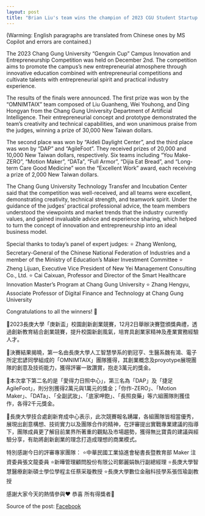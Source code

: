 ```yaml
---
layout: post
title: "Brian Liu's team wins the champion of 2023 CGU Student Startup Compititioin"
---
```


 (Warming: English paragraphs are translated from Chinese ones by MS Copilot and errors are contained.)

 The 2023 Chang Gung University “Gengxin Cup” Campus Innovation and Entrepreneurship Competition was held on December 2nd. The competition aims to promote the campus’s new entrepreneurial atmosphere through innovative education combined with entrepreneurial competitions and cultivate talents with entrepreneurial spirit and practical industry experience.

The results of the finals were announced. The first prize was won by the “OMNIMTAIX” team composed of Liu Guanheng, Wei Youhong, and Ding Hongyan from the Chang Gung University Department of Artificial Intelligence. Their entrepreneurial concept and prototype demonstrated the team’s creativity and technical capabilities, and won unanimous praise from the judges, winning a prize of 30,000 New Taiwan dollars.

The second place was won by “Aideli Daylight Center”, and the third place was won by “DAP” and “AgileFoot”. They received prizes of 20,000 and 10,000 New Taiwan dollars, respectively. Six teams including “You Make-ZERO”, “Motion Maker”, “DATa”, “Full Armor”, “Dijia Eat Bread”, and “Long-term Care Good Medicine” won the “Excellent Work” award, each receiving a prize of 2,000 New Taiwan dollars.

The Chang Gung University Technology Transfer and Incubation Center said that the competition was well-received, and all teams were excellent, demonstrating creativity, technical strength, and teamwork spirit. Under the guidance of the judges’ practical professional advice, the team members understood the viewpoints and market trends that the industry currently values, and gained invaluable advice and experience sharing, which helped to turn the concept of innovation and entrepreneurship into an ideal business model.

Special thanks to today’s panel of expert judges: ⭐ Zhang Wenlong, Secretary-General of the Chinese National Federation of Industries and a member of the Ministry of Education’s Maker Investment Committee ⭐ Zheng Lijuan, Executive Vice President of New Yei Management Consulting Co., Ltd. ⭐ Cai Caixuan, Professor and Director of the Smart Healthcare Innovation Master’s Program at Chang Gung University ⭐ Zhang Hengyu, Associate Professor of Digital Finance and Technology at Chang Gung University

Congratulations to all the winners! 🎉


🎉2023長庚大學「庚新盃」校園創新創業競賽，12月2日舉辦決賽暨頒獎典禮，透過創新教育結合創業競賽，提升校園新創風氣，培育具創業家精神及產業實務經驗人才。

🎉決賽結果揭曉，第一名由長庚大學人工智慧學系的劉冠亨、生醫系魏有鴻、電子所定宏諺同學組成的「OMNIMTAIX」團隊獲得，其創業概念及proyotype展現團隊的創意及技術能力，獲得評審一致讚賞，抱走3萬元的獎金。

🎉本次拿下第二名的是「愛得力日照中心」，第三名為「DAP」及「捷足AgileFoot」，則分別獲得2萬元與1萬元的獎金；「你作-ZERO」、「Motion Maker」、「DATa」、「全副武妝」、「底家呷飽」、「長照良藥」等六組團隊則獲佳作，各得2千元獎金。

🎉長庚大學技合處創新育成中心表示，此次競賽報名踴躍，各組團隊皆相當優秀，展現出創意構想、技術實力以及團隊合作的精神，在評審提出實戰專業建議的指導下，團隊成員更了解目前業界所著重的觀點及市場趨勢，獲得無比寶貴的建議與經驗分享，有助將創新創業的理念打造成理想的商業模式。

特別感謝今日的評審專家團隊：
⭐中華民國工業協進會秘書長暨教育部 Maker 注資委員張文龍委員
⭐新曄管理顧問股份有限公司鄭麗娟執行副總經理
⭐長庚大學智慧醫療創新碩士學位學程主任蔡采璇教授
⭐長庚大學數位金融科技學系張恆瑜副教授

感謝大家今天的熱情參與❤️
恭喜 所有得獎者🎉

Source of the post: [Facebook](https://m.facebook.com/story.php?story_fbid=pfbid02BAnNqqKZtTF6oxz1Bkysozu5w9omQyCzmC3HmDTjuQX8TrdZ8vMLUFkUsCi8kYCbl&id=100063962268824&eav=AfZJltCINiSeXWUdIxroZKUcLpQhd_1QVBKLTU6GCjF_XeWzQKjmegfMrwqx1W1_RaM&m_entstream_source=timeline&paipv=0)